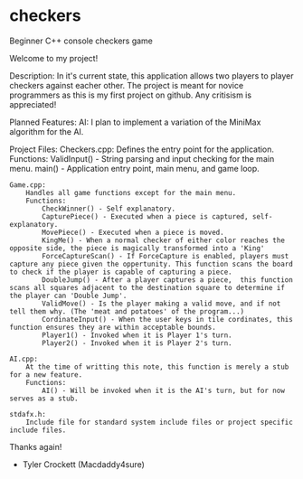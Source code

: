 # checkers
Beginner C++ console checkers game

Welcome to my project!

Description:
    In it's current state, this application allows two players to player checkers against eacher other. The project is meant for novice programmers as this is my first project on github. Any critisism is appreciated!
  
Planned Features:
    AI: I plan to implement a variation of the MiniMax algorithm for the AI.
    
Project Files:
    Checkers.cpp:
        Defines the entry point for the application.
        Functions:
            ValidInput() - String parsing and input checking for the main menu.
            main() - Application entry point, main menu, and game loop.
    
    Game.cpp:
        Handles all game functions except for the main menu.
        Functions: 
            CheckWinner() - Self explanatory.
            CapturePiece() - Executed when a piece is captured, self-explanatory.
            MovePiece() - Executed when a piece is moved.
            KingMe() - When a normal checker of either color reaches the opposite side, the piece is magically transformed into a 'King'
            ForceCaptureScan() - If ForceCapture is enabled, players must capture any piece given the oppertunity. This function scans the board to check if the player is capable of capturing a piece.
            DoubleJump() - After a player captures a piece,  this function scans all squares adjacent to the destination square to determine if the player can 'Double Jump'.
            ValidMove() - Is the player making a valid move, and if not tell them why. (The 'meat and potatoes' of the program...)
            CordinateInput() - When the user keys in tile cordinates, this function ensures they are within acceptable bounds.
            Player1() - Invoked when it is Player 1's turn.
            Player2() - Invoked when it is Player 2's turn.
    
    AI.cpp:
        At the time of writting this note, this function is merely a stub for a new feature.
        Functions:
            AI() - Will be invoked when it is the AI's turn, but for now serves as a stub.
            
    stdafx.h:
        Include file for standard system include files or project specific include files.
        
Thanks again!
  - Tyler Crockett (Macdaddy4sure)
